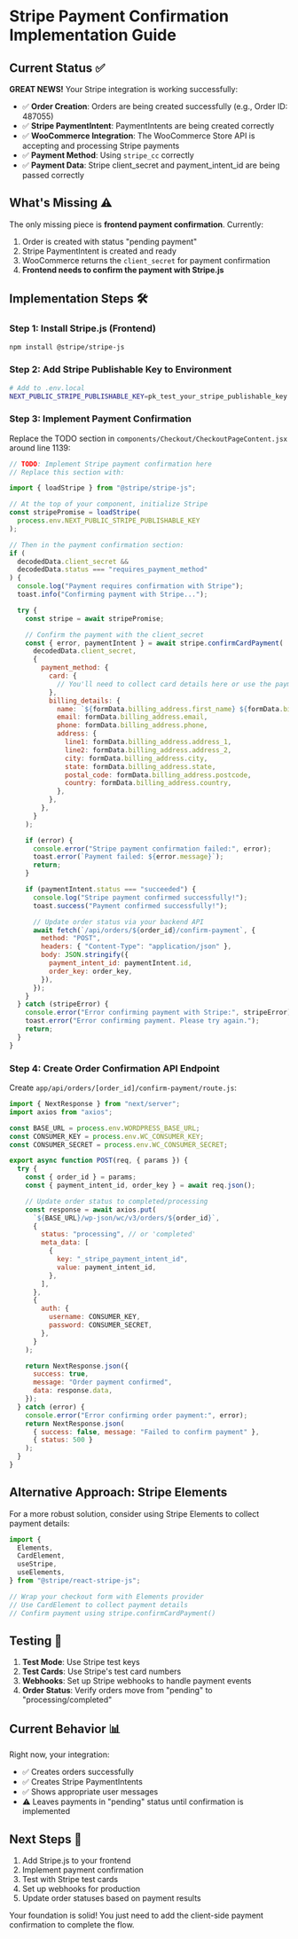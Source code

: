 # Stripe Payment Confirmation Implementation Guide

## Current Status ✅

**GREAT NEWS!** Your Stripe integration is working successfully:

- ✅ **Order Creation**: Orders are being created successfully (e.g., Order ID: 487055)
- ✅ **Stripe PaymentIntent**: PaymentIntents are being created correctly
- ✅ **WooCommerce Integration**: The WooCommerce Store API is accepting and processing Stripe payments
- ✅ **Payment Method**: Using `stripe_cc` correctly
- ✅ **Payment Data**: Stripe client_secret and payment_intent_id are being passed correctly

## What's Missing ⚠️

The only missing piece is **frontend payment confirmation**. Currently:

1. Order is created with status "pending payment"
2. Stripe PaymentIntent is created and ready
3. WooCommerce returns the `client_secret` for payment confirmation
4. **Frontend needs to confirm the payment with Stripe.js**

## Implementation Steps 🛠️

### Step 1: Install Stripe.js (Frontend)

```bash
npm install @stripe/stripe-js
```

### Step 2: Add Stripe Publishable Key to Environment

```bash
# Add to .env.local
NEXT_PUBLIC_STRIPE_PUBLISHABLE_KEY=pk_test_your_stripe_publishable_key
```

### Step 3: Implement Payment Confirmation

Replace the TODO section in `components/Checkout/CheckoutPageContent.jsx` around line 1139:

```javascript
// TODO: Implement Stripe payment confirmation here
// Replace this section with:

import { loadStripe } from "@stripe/stripe-js";

// At the top of your component, initialize Stripe
const stripePromise = loadStripe(
  process.env.NEXT_PUBLIC_STRIPE_PUBLISHABLE_KEY
);

// Then in the payment confirmation section:
if (
  decodedData.client_secret &&
  decodedData.status === "requires_payment_method"
) {
  console.log("Payment requires confirmation with Stripe");
  toast.info("Confirming payment with Stripe...");

  try {
    const stripe = await stripePromise;

    // Confirm the payment with the client_secret
    const { error, paymentIntent } = await stripe.confirmCardPayment(
      decodedData.client_secret,
      {
        payment_method: {
          card: {
            // You'll need to collect card details here or use the payment method from the PaymentIntent
          },
          billing_details: {
            name: `${formData.billing_address.first_name} ${formData.billing_address.last_name}`,
            email: formData.billing_address.email,
            phone: formData.billing_address.phone,
            address: {
              line1: formData.billing_address.address_1,
              line2: formData.billing_address.address_2,
              city: formData.billing_address.city,
              state: formData.billing_address.state,
              postal_code: formData.billing_address.postcode,
              country: formData.billing_address.country,
            },
          },
        },
      }
    );

    if (error) {
      console.error("Stripe payment confirmation failed:", error);
      toast.error(`Payment failed: ${error.message}`);
      return;
    }

    if (paymentIntent.status === "succeeded") {
      console.log("Stripe payment confirmed successfully!");
      toast.success("Payment confirmed successfully!");

      // Update order status via your backend API
      await fetch(`/api/orders/${order_id}/confirm-payment`, {
        method: "POST",
        headers: { "Content-Type": "application/json" },
        body: JSON.stringify({
          payment_intent_id: paymentIntent.id,
          order_key: order_key,
        }),
      });
    }
  } catch (stripeError) {
    console.error("Error confirming payment with Stripe:", stripeError);
    toast.error("Error confirming payment. Please try again.");
    return;
  }
}
```

### Step 4: Create Order Confirmation API Endpoint

Create `app/api/orders/[order_id]/confirm-payment/route.js`:

```javascript
import { NextResponse } from "next/server";
import axios from "axios";

const BASE_URL = process.env.WORDPRESS_BASE_URL;
const CONSUMER_KEY = process.env.WC_CONSUMER_KEY;
const CONSUMER_SECRET = process.env.WC_CONSUMER_SECRET;

export async function POST(req, { params }) {
  try {
    const { order_id } = params;
    const { payment_intent_id, order_key } = await req.json();

    // Update order status to completed/processing
    const response = await axios.put(
      `${BASE_URL}/wp-json/wc/v3/orders/${order_id}`,
      {
        status: "processing", // or 'completed'
        meta_data: [
          {
            key: "_stripe_payment_intent_id",
            value: payment_intent_id,
          },
        ],
      },
      {
        auth: {
          username: CONSUMER_KEY,
          password: CONSUMER_SECRET,
        },
      }
    );

    return NextResponse.json({
      success: true,
      message: "Order payment confirmed",
      data: response.data,
    });
  } catch (error) {
    console.error("Error confirming order payment:", error);
    return NextResponse.json(
      { success: false, message: "Failed to confirm payment" },
      { status: 500 }
    );
  }
}
```

## Alternative Approach: Stripe Elements

For a more robust solution, consider using Stripe Elements to collect payment details:

```javascript
import {
  Elements,
  CardElement,
  useStripe,
  useElements,
} from "@stripe/react-stripe-js";

// Wrap your checkout form with Elements provider
// Use CardElement to collect payment details
// Confirm payment using stripe.confirmCardPayment()
```

## Testing 🧪

1. **Test Mode**: Use Stripe test keys
2. **Test Cards**: Use Stripe's test card numbers
3. **Webhooks**: Set up Stripe webhooks to handle payment events
4. **Order Status**: Verify orders move from "pending" to "processing/completed"

## Current Behavior 📊

Right now, your integration:

- ✅ Creates orders successfully
- ✅ Creates Stripe PaymentIntents
- ✅ Shows appropriate user messages
- ⚠️ Leaves payments in "pending" status until confirmation is implemented

## Next Steps 🎯

1. Add Stripe.js to your frontend
2. Implement payment confirmation
3. Test with Stripe test cards
4. Set up webhooks for production
5. Update order statuses based on payment results

Your foundation is solid! You just need to add the client-side payment confirmation to complete the flow.
